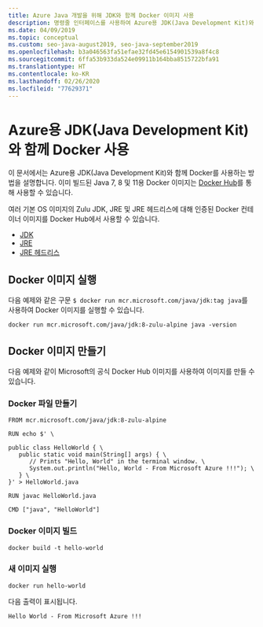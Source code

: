 ```yaml
---
title: Azure Java 개발을 위해 JDK와 함께 Docker 이미지 사용
description: 명령줄 인터페이스를 사용하여 Azure용 JDK(Java Development Kit)와 함께 Docker 이미지를 사용하는 방법에 대해 알아봅니다.
ms.date: 04/09/2019
ms.topic: conceptual
ms.custom: seo-java-august2019, seo-java-september2019
ms.openlocfilehash: b3a046563fa51efae32fd45e6154901539a8f4c8
ms.sourcegitcommit: 6ffa53b933da524e09911b164bba8515722bfa91
ms.translationtype: HT
ms.contentlocale: ko-KR
ms.lasthandoff: 02/26/2020
ms.locfileid: "77629371"
---
```

# <a name="use-docker-with-a-java-development-kit-jdk-for-azure"></a>Azure용 JDK(Java Development Kit)와 함께 Docker 사용

이 문서에서는 Azure용 JDK(Java Development Kit)와 함께 Docker를 사용하는 방법을 설명합니다. 이미 빌드된 Java 7, 8 및 11용 Docker 이미지는 [Docker Hub](https://hub.docker.com/_/microsoft-java-se)를 통해 사용할 수 있습니다.

여러 기본 OS 이미지의 Zulu JDK, JRE 및 JRE 헤드리스에 대해 인증된 Docker 컨테이너 이미지를 Docker Hub에서 사용할 수 있습니다.

* [JDK](https://hub.docker.com/_/microsoft-java-jdk)
* [JRE](https://hub.docker.com/_/microsoft-java-jre)
* [JRE 헤드리스](https://hub.docker.com/_/microsoft-java-jre-headless)

## <a name="running-a-docker-image"></a>Docker 이미지 실행

다음 예제와 같은 구문 `$ docker run mcr.microsoft.com/java/jdk:tag java`를 사용하여 Docker 이미지를 실행할 수 있습니다.

```cli
docker run mcr.microsoft.com/java/jdk:8-zulu-alpine java -version
```

## <a name="creating-a-docker-image"></a>Docker 이미지 만들기

다음 예제와 같이 Microsoft의 공식 Docker Hub 이미지를 사용하여 이미지를 만들 수 있습니다.

### <a name="create-a-docker-file"></a>Docker 파일 만들기

```cli
FROM mcr.microsoft.com/java/jdk:8-zulu-alpine
  
RUN echo $' \
  
public class HelloWorld { \
   public static void main(String[] args) { \
      // Prints "Hello, World" in the terminal window. \
      System.out.println("Hello, World - From Microsoft Azure !!!"); \
   } \
}' > HelloWorld.java
  
RUN javac HelloWorld.java
  
CMD ["java", "HelloWorld"]
```

### <a name="build-a-docker-image"></a>Docker 이미지 빌드

```cli
docker build -t hello-world
```

### <a name="run-the-new-image"></a>새 이미지 실행

```cli
docker run hello-world
```

다음 출력이 표시됩니다.

```output
Hello World - From Microsoft Azure !!!
```
